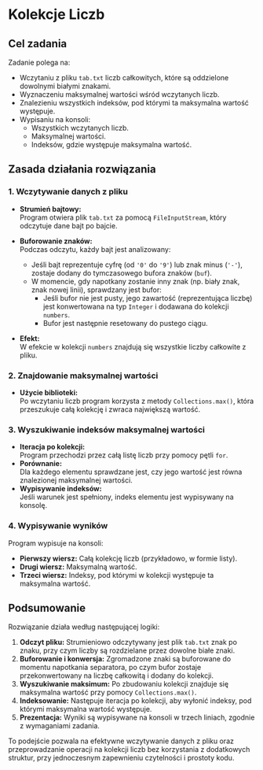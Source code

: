 
# Kolekcje Liczb

## Cel zadania

Zadanie polega na:
- Wczytaniu z pliku `tab.txt` liczb całkowitych, które są oddzielone dowolnymi białymi znakami.
- Wyznaczeniu maksymalnej wartości wśród wczytanych liczb.
- Znalezieniu wszystkich indeksów, pod którymi ta maksymalna wartość występuje.
- Wypisaniu na konsoli:
  - Wszystkich wczytanych liczb.
  - Maksymalnej wartości.
  - Indeksów, gdzie występuje maksymalna wartość.

## Zasada działania rozwiązania

### 1. Wczytywanie danych z pliku

- **Strumień bajtowy:**  
  Program otwiera plik `tab.txt` za pomocą `FileInputStream`, który odczytuje dane bajt po bajcie.

- **Buforowanie znaków:**  
  Podczas odczytu, każdy bajt jest analizowany:
  - Jeśli bajt reprezentuje cyfrę (od `'0'` do `'9'`) lub znak minus (`'-'`), zostaje dodany do tymczasowego bufora znaków (`buf`).  
  - W momencie, gdy napotkany zostanie inny znak (np. biały znak, znak nowej linii), sprawdzany jest bufor:
    - Jeśli bufor nie jest pusty, jego zawartość (reprezentująca liczbę) jest konwertowana na typ `Integer` i dodawana do kolekcji `numbers`.
    - Bufor jest następnie resetowany do pustego ciągu.

- **Efekt:**  
  W efekcie w kolekcji `numbers` znajdują się wszystkie liczby całkowite z pliku.

### 2. Znajdowanie maksymalnej wartości

- **Użycie biblioteki:**  
  Po wczytaniu liczb program korzysta z metody `Collections.max()`, która przeszukuje całą kolekcję i zwraca największą wartość.

### 3. Wyszukiwanie indeksów maksymalnej wartości

- **Iteracja po kolekcji:**  
  Program przechodzi przez całą listę liczb przy pomocy pętli `for`.
- **Porównanie:**  
  Dla każdego elementu sprawdzane jest, czy jego wartość jest równa znalezionej maksymalnej wartości.
- **Wypisywanie indeksów:**  
  Jeśli warunek jest spełniony, indeks elementu jest wypisywany na konsolę.

### 4. Wypisywanie wyników

Program wypisuje na konsoli:
- **Pierwszy wiersz:** Całą kolekcję liczb (przykładowo, w formie listy).
- **Drugi wiersz:** Maksymalną wartość.
- **Trzeci wiersz:** Indeksy, pod którymi w kolekcji występuje ta maksymalna wartość.

## Podsumowanie

Rozwiązanie działa według następującej logiki:
1. **Odczyt pliku:** Strumieniowo odczytywany jest plik `tab.txt` znak po znaku, przy czym liczby są rozdzielane przez dowolne białe znaki.
2. **Buforowanie i konwersja:** Zgromadzone znaki są buforowane do momentu napotkania separatora, po czym bufor zostaje przekonwertowany na liczbę całkowitą i dodany do kolekcji.
3. **Wyszukiwanie maksimum:** Po zbudowaniu kolekcji znajduje się maksymalna wartość przy pomocy `Collections.max()`.
4. **Indeksowanie:** Następuje iteracja po kolekcji, aby wyłonić indeksy, pod którymi maksymalna wartość występuje.
5. **Prezentacja:** Wyniki są wypisywane na konsoli w trzech liniach, zgodnie z wymaganiami zadania.

To podejście pozwala na efektywne wczytywanie danych z pliku oraz przeprowadzanie operacji na kolekcji liczb bez korzystania z dodatkowych struktur, przy jednoczesnym zapewnieniu czytelności i prostoty kodu.
